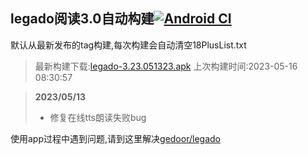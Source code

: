 ## legado阅读3.0自动构建[![Android CI](https://github.com/10bits/gedoor-Build/workflows/Android%20CI/badge.svg)](https://github.com/10bits/gedoor-Build/actions)

默认从最新发布的tag构建,每次构建会自动清空18PlusList.txt

> 最新构建下载:[legado-3.23.051323.apk](https://github.com/10bits/gedoor-Build/releases/download/legado-3.23.051323/legado-3.23.051323.apk) 上次构建时间:2023-05-16 08:30:57
<!--start-->
> **2023/05/13**
> 
> * 修复在线tts朗读失败bug
<!--end-->
  
使用app过程中遇到问题,请到这里解决[gedoor/legado](https://github.com/gedoor/legado/issues)

